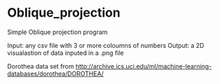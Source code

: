 # Oblique_projection
Simple Oblique projection program

Input: any csv file with 3 or more coloumns of numbers 
Output: a 2D visualastion of data inputed in a .png file

Dorothea data set from
http://archive.ics.uci.edu/ml/machine-learning-databases/dorothea/DOROTHEA/

